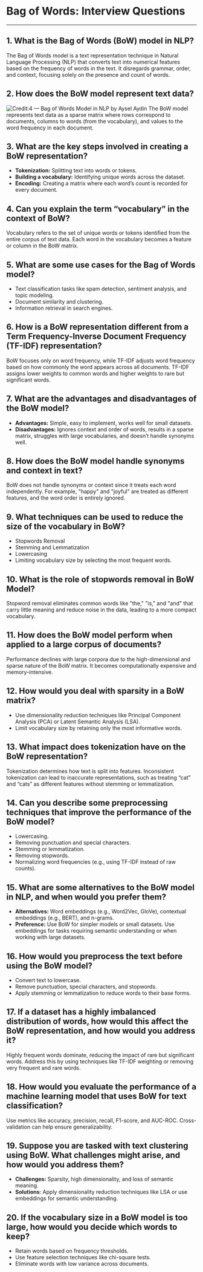 # Bag of Words: Interview Questions
---

## 1. What is the Bag of Words (BoW) model in NLP?
The Bag of Words model is a text representation technique in Natural Language Processing (NLP) that
converts text into numerical features based on the frequency of words in the text.
It disregards grammar, order, and context, focusing solely on the presence and count of words.

## 2. How does the BoW model represent text data?
![Credit:4 — Bag of Words Model in NLP by Aysel Aydin](https://miro.medium.com/v2/resize:fit:828/format:webp/1*axffCQ9ae0FHXxhuy66FbA.png)
The BoW model represents text data as a sparse matrix where rows correspond to documents, 
columns to words (from the vocabulary), and values to the word frequency in each document.

## 3. What are the key steps involved in creating a BoW representation?
- **Tokenization:** Splitting text into words or tokens.
- **Building a vocabulary:** Identifying unique words across the dataset.
- **Encoding:** Creating a matrix where each word’s count is recorded for every document.

## 4. Can you explain the term “vocabulary” in the context of BoW?
Vocabulary refers to the set of unique words or tokens identified from the entire corpus of text data.
Each word in the vocabulary becomes a feature or column in the BoW matrix.

## 5. What are some use cases for the Bag of Words model?
- Text classification tasks like spam detection, sentiment analysis, and topic modeling.
- Document similarity and clustering.
- Information retrieval in search engines.

## 6. How is a BoW representation different from a Term Frequency-Inverse Document Frequency (TF-IDF) representation?
BoW focuses only on word frequency,
while TF-IDF adjusts word frequency based on how commonly the word appears across all documents. 
TF-IDF assigns lower weights to common words and higher weights to rare but significant words.

## 7. What are the advantages and disadvantages of the BoW model?
- **Advantages:** Simple, easy to implement, works well for small datasets.
- **Disadvantages:** Ignores context and order of words, results in a sparse matrix,
  struggles with large vocabularies, and doesn’t handle synonyms well.

## 8. How does the BoW model handle synonyms and context in text?
BoW does not handle synonyms or context since it treats each word independently. 
For example, "happy" and "joyful" are treated as different features, and the word order is entirely ignored.

## 9. What techniques can be used to reduce the size of the vocabulary in BoW?
- Stopwords Removal
- Stemming and Lemmatization
- Lowercasing
- Limiting vocabulary size by selecting the most frequent words.

## 10. What is the role of stopwords removal in BoW Model?
Stopword removal eliminates common words like "the," "is," and "and" that carry little meaning and reduce noise in the data, 
leading to a more compact vocabulary.

## 11. How does the BoW model perform when applied to a large corpus of documents?
Performance declines with large corpora due to the high-dimensional and 
sparse nature of the BoW matrix. It becomes computationally expensive and memory-intensive.

## 12. How would you deal with sparsity in a BoW matrix?
- Use dimensionality reduction techniques like Principal Component Analysis (PCA) or Latent Semantic Analysis (LSA).
- Limit vocabulary size by retaining only the most informative words.

## 13. What impact does tokenization have on the BoW representation?
Tokenization determines how text is split into features. 
Inconsistent tokenization can lead to inaccurate representations, 
such as treating “cat” and “cats” as different features without stemming or lemmatization.

## 14. Can you describe some preprocessing techniques that improve the performance of the BoW model?
- Lowercasing.
- Removing punctuation and special characters.
- Stemming or lemmatization.
- Removing stopwords.
- Normalizing word frequencies (e.g., using TF-IDF instead of raw counts).

## 15. What are some alternatives to the BoW model in NLP, and when would you prefer them?
- **Alternatives:** Word embeddings (e.g., Word2Vec, GloVe), contextual embeddings (e.g., BERT), and n-grams.
- **Preference:** Use BoW for simpler models or small datasets. Use embeddings for tasks requiring semantic understanding or when working with large datasets.

## 16. How would you preprocess the text before using the BoW model?
- Convert text to lowercase.
- Remove punctuation, special characters, and stopwords.
- Apply stemming or lemmatization to reduce words to their base forms.

## 17. If a dataset has a highly imbalanced distribution of words, how would this affect the BoW representation, and how would you address it?
Highly frequent words dominate, reducing the impact of rare but significant words. Address this by using techniques like TF-IDF weighting or removing very frequent and rare words.

## 18. How would you evaluate the performance of a machine learning model that uses BoW for text classification?
Use metrics like accuracy, precision, recall, F1-score, and AUC-ROC. Cross-validation can help ensure generalizability.

## 19. Suppose you are tasked with text clustering using BoW. What challenges might arise, and how would you address them?
- **Challenges:** Sparsity, high dimensionality, and loss of semantic meaning.
- **Solutions**: Apply dimensionality reduction techniques like LSA or use embeddings for semantic understanding.

## 20. If the vocabulary size in a BoW model is too large, how would you decide which words to keep?
- Retain words based on frequency thresholds.
- Use feature selection techniques like chi-square tests.
- Eliminate words with low variance across documents.
